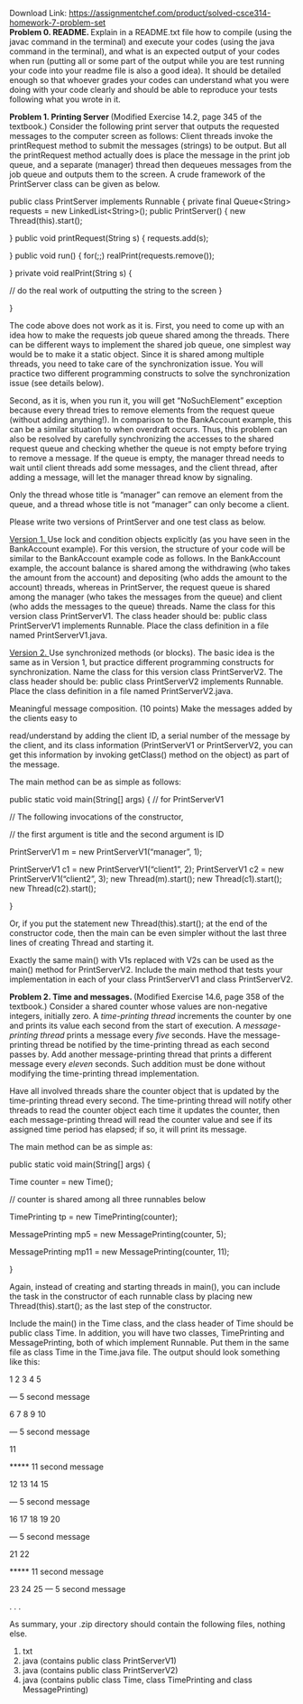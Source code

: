 Download Link: https://assignmentchef.com/product/solved-csce314-homework-7-problem-set
<br>
<strong>Problem 0.  README. </strong>Explain in a README.txt file how to compile (using the javac command in the terminal) and execute your codes (using the java command in the terminal), and what is an expected output of your codes when run (putting all or some part of the output while you are test running your code into your readme file is also a good idea). It should be detailed enough so that whoever grades your codes can understand what you were doing with your code clearly and should be able to reproduce your tests following what you wrote in it.

<strong>Problem 1. Printing Server </strong>(Modified Exercise 14.2, page 345 of the textbook.) Consider the following print server that outputs the requested messages to the computer screen as follows: Client threads invoke the printRequest method to submit the messages (strings) to be output. But all the printRequest method actually does is place the message in the print job queue, and a separate (manager) thread then dequeues messages from the job queue and outputs them to the screen. A crude framework of the PrintServer class can be given as below.

public class PrintServer implements Runnable { private final Queue&lt;String&gt; requests = new LinkedList&lt;String&gt;(); public PrintServer() { new Thread(this).start();

} public void printRequest(String s) { requests.add(s);

} public void run() { for(;;) realPrint(requests.remove());

} private void realPrint(String s) {

// do the real work of outputting the string to the screen }

}

The code above does not work as it is. First, you need to come up with an idea how to make the requests job queue shared among the threads. There can be different ways to implement the shared job queue, one simplest way would be to make it a static object. Since it is shared among multiple threads, you need to take care of the synchronization issue. You will practice two different programming constructs to solve the synchronization issue (see details below).

Second, as it is, when you run it, you will get “NoSuchElement” exception because every thread tries to remove elements from the request queue (without adding anything!). In comparison to the BankAccount example, this can be a similar situation to when overdraft occurs. Thus, this problem can also be resolved by carefully synchronizing the accesses to the shared request queue and checking whether the queue is not empty before trying to remove a message. If the queue is empty, the manager thread needs to wait until client threads add some messages, and the client thread, after adding a message, will let the manager thread know by signaling.

Only the thread whose title is “manager” can remove an element from the queue, and a thread whose title is not “manager” can only become a client.

Please write two versions of PrintServer and one test class as below.

<u>Version 1. </u> Use lock and condition objects explicitly (as you have seen in the BankAccount example). For this version, the structure of your code will be similar to the BankAccount example code as follows. In the BankAccount example, the account balance is shared among the withdrawing (who takes the amount from the account) and depositing (who adds the amount to the account) threads, whereas in PrintServer, the request queue is shared among the manager (who takes the messages from the queue) and client (who adds the messages to the queue) threads. Name the class for this version class PrintServerV1. The class header should be: public class PrintServerV1 implements Runnable. Place the class definition in a file named PrintServerV1.java.

<u>Version 2. </u>Use synchronized methods (or blocks). The basic idea is the same as in Version 1, but practice different programming constructs for synchronization. Name the class for this version class PrintServerV2. The class header should be: public class PrintServerV2 implements Runnable. Place the class definition in a file named PrintServerV2.java.

Meaningful message composition. (10 points) Make the messages added by the clients easy to

read/understand by adding the client ID, a serial number of the message by the client, and its class information (PrintServerV1 or PrintServerV2, you can get this information by invoking getClass() method on the object) as part of the message.

The main method can be as simple as follows:

public static void main(String[] args) { // for PrintServerV1

// The following invocations of the constructor,

// the first argument is title and the second argument is ID

PrintServerV1 m = new PrintServerV1(“manager”, 1);

PrintServerV1 c1 = new PrintServerV1(“client1”, 2); PrintServerV1 c2 = new PrintServerV1(“client2”, 3); new Thread(m).start(); new Thread(c1).start(); new Thread(c2).start();

}

Or, if you put the statement new Thread(this).start(); at the end of the constructor code, then the main can be even simpler without the last three lines of creating Thread and starting it.

Exactly the same main() with V1s replaced with V2s can be used as the main() method for PrintServerV2. Include the main method that tests your implementation in each of your class PrintServerV1 and class PrintServerV2.

<strong>Problem 2. Time and messages. </strong>(Modified Exercise 14.6, page 358 of the textbook.) Consider a shared counter whose values are non-negative integers, initially zero. A <em>time-printing thread </em>increments the counter by one and prints its value each second from the start of execution. A <em>message-printing thread </em>prints a message every <em>five </em>seconds. Have the message-printing thread be notified by the time-printing thread as each second passes by. Add another message-printing thread that prints a different message every <em>eleven </em>seconds. Such addition must be done without modifying the time-printing thread implementation.

Have all involved threads share the counter object that is updated by the time-printing thread every second. The time-printing thread will notify other threads to read the counter object each time it updates the counter, then each message-printing thread will read the counter value and see if its assigned time period has elapsed; if so, it will print its message.

The main method can be as simple as:

public static void main(String[] args) {

Time counter = new Time();

// counter is shared among all three runnables below

TimePrinting tp = new TimePrinting(counter);

MessagePrinting mp5 = new MessagePrinting(counter, 5);

MessagePrinting mp11 = new MessagePrinting(counter, 11);

}

Again, instead of creating and starting threads in main(), you can include the task in the constructor of each runnable class by placing new Thread(this).start(); as the last step of the constructor.

Include the main() in the Time class, and the class header of Time should be public class Time. In addition, you will have two classes, TimePrinting and MessagePrinting, both of which implement Runnable. Put them in the same file as class Time in the Time.java file. The output should look something like this:

1 2 3 4 5

— 5 second message

6 7 8 9 10

— 5 second message

11

***** 11 second message

12 13 14 15

— 5 second message

16 17 18 19 20

— 5 second message

21 22

***** 11 second message

23 24 25 — 5 second message

. . .

As summary, your .zip directory should contain the following files, nothing else.

<ol>

 <li>txt</li>

 <li>java (contains public class PrintServerV1)</li>

 <li>java (contains public class PrintServerV2)</li>

 <li>java (contains public class Time, class TimePrinting and class MessagePrinting)</li>

</ol>